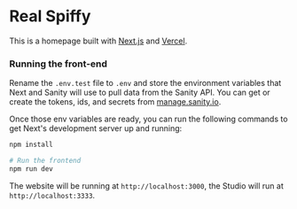 # Real Spiffy

This is a homepage built with [Next.js](https://nextjs.org) and [Vercel](https://vercel.com).

### Running the front-end

Rename the `.env.test` file to `.env` and store the environment variables that Next and Sanity will use to pull data from the Sanity API. You can get or create the tokens, ids, and secrets from [manage.sanity.io](https://manage.sanity.io).

Once those env variables are ready, you can run the following commands to get Next's development server up and running:

```bash
npm install

# Run the frontend
npm run dev
```

The website will be running at `http://localhost:3000`, the Studio will run at `http://localhost:3333`.
